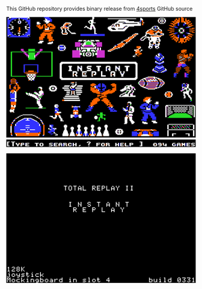 This GitHub repository provides binary release from [4sports](https://github.com/a2-4am/4sports) GitHub source

![Instant Replay Cover](https://github.com/appleiifanclub/a2-4am_4sports_bin/blob/938a372157d14fa1d71e5f723380dd077509b107/image/Instant%20Replay%20cover.png?raw=true)

![Instant Replay build 331](https://github.com/appleiifanclub/a2-4am_4sports_bin/blob/691970bc5e46b23889bba219bf4706290367b858/image/Instant%20Replay%20build%20331.png?raw=true)
